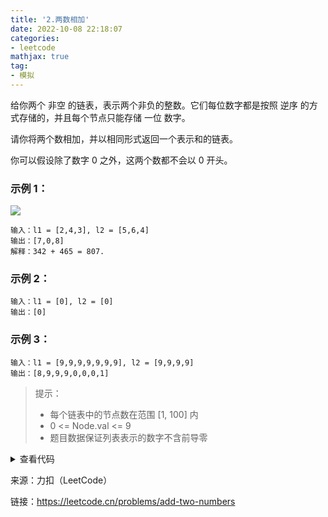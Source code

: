 ```yaml
---
title: '2.两数相加'
date: 2022-10-08 22:18:07
categories:
- leetcode
mathjax: true
tag:
- 模拟
---
```


给你两个 非空 的链表，表示两个非负的整数。它们每位数字都是按照 逆序 的方式存储的，并且每个节点只能存储 一位 数字。

请你将两个数相加，并以相同形式返回一个表示和的链表。

你可以假设除了数字 0 之外，这两个数都不会以 0 开头。

### 示例 1：
![](https://assets.leetcode-cn.com/aliyun-lc-upload/uploads/2021/01/02/addtwonumber1.jpg)

```
输入：l1 = [2,4,3], l2 = [5,6,4]
输出：[7,0,8]
解释：342 + 465 = 807.
```
### 示例 2：
```
输入：l1 = [0], l2 = [0]
输出：[0]
```
### 示例 3：
```
输入：l1 = [9,9,9,9,9,9,9], l2 = [9,9,9,9]
输出：[8,9,9,9,0,0,0,1]
```

> 提示：
>
> - 每个链表中的节点数在范围 [1, 100] 内
> - 0 <= Node.val <= 9
> - 题目数据保证列表表示的数字不含前导零

<details><summary>查看代码</summary><pre><code>
/**
 * Definition for singly-linked list.
 * struct ListNode {
 *     int val;
 *     ListNode *next;
 *     ListNode() : val(0), next(nullptr) {}
 *     ListNode(int x) : val(x), next(nullptr) {}
 *     ListNode(int x, ListNode *next) : val(x), next(next) {}
 * };
 */
class Solution {
private:
    int getVal(int sum, bool &flag) {
        if (flag) {
            sum += 1;
        }
        flag = sum >= 10 ? true : false;
        return sum % 10;
    }
public:
    ListNode* addTwoNumbers(ListNode* l1, ListNode* l2) {
        bool flag = false;
        ListNode head, *pl1 = l1, *pl2 = l2;
        ListNode* pWork = &head;

        while (pl1 != nullptr && pl2 != nullptr) {
            int sum = pl1->val + pl2->val;
            pWork->next = new ListNode(getVal(sum, flag));
            pl1 = pl1->next;
            pl2 = pl2->next;
            pWork = pWork->next;
        }
    
        while (pl1 != nullptr) {
            int sum = pl1->val;
            pWork->next = new ListNode(getVal(sum, flag));
            pl1 = pl1->next;
            pWork = pWork->next;
        }
    
        while (pl2 != nullptr) {
            int sum = pl2->val;
            pWork->next = new ListNode(getVal(sum, flag));
            pl2 = pl2->next;
            pWork = pWork->next;
        }
    
        if (flag) {
            pWork->next = new ListNode(1);
        }
    
        return head.next;
    }
};
</code></pre></details>

来源：力扣（LeetCode）

链接：https://leetcode.cn/problems/add-two-numbers
